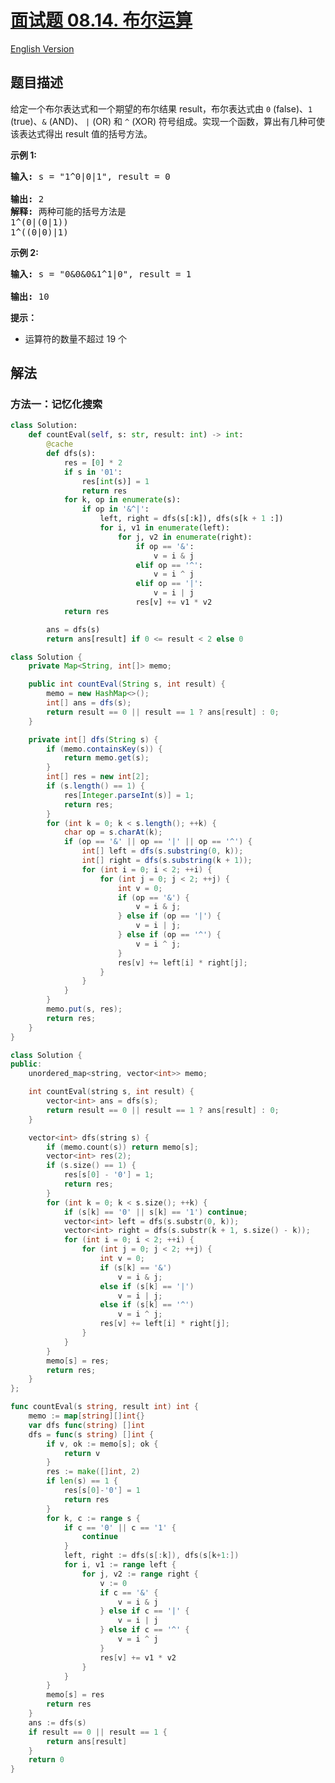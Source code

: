 # [面试题 08.14. 布尔运算](https://leetcode.cn/problems/boolean-evaluation-lcci)

[English Version](/lcci/08.14.Boolean%20Evaluation/README_EN.md)

## 题目描述

<!-- 这里写题目描述 -->
<p>给定一个布尔表达式和一个期望的布尔结果 result，布尔表达式由 <code>0</code> (false)、<code>1</code> (true)、<code>&amp;</code> (AND)、 <code>|</code> (OR) 和 <code>^</code> (XOR) 符号组成。实现一个函数，算出有几种可使该表达式得出 result 值的括号方法。</p>

<p><strong>示例 1:</strong></p>

<pre><strong>输入: </strong>s = &quot;1^0|0|1&quot;, result = 0

<strong>输出: </strong>2
<strong>解释:</strong>&nbsp;两种可能的括号方法是
1^(0|(0|1))
1^((0|0)|1)
</pre>

<p><strong>示例 2:</strong></p>

<pre><strong>输入: </strong>s = &quot;0&amp;0&amp;0&amp;1^1|0&quot;, result = 1

<strong>输出: </strong>10</pre>

<p><strong>提示：</strong></p>

<ul>
	<li>运算符的数量不超过 19 个</li>
</ul>

## 解法

### 方法一：记忆化搜索

<!-- tabs:start -->

```python
class Solution:
    def countEval(self, s: str, result: int) -> int:
        @cache
        def dfs(s):
            res = [0] * 2
            if s in '01':
                res[int(s)] = 1
                return res
            for k, op in enumerate(s):
                if op in '&^|':
                    left, right = dfs(s[:k]), dfs(s[k + 1 :])
                    for i, v1 in enumerate(left):
                        for j, v2 in enumerate(right):
                            if op == '&':
                                v = i & j
                            elif op == '^':
                                v = i ^ j
                            elif op == '|':
                                v = i | j
                            res[v] += v1 * v2
            return res

        ans = dfs(s)
        return ans[result] if 0 <= result < 2 else 0
```

```java
class Solution {
    private Map<String, int[]> memo;

    public int countEval(String s, int result) {
        memo = new HashMap<>();
        int[] ans = dfs(s);
        return result == 0 || result == 1 ? ans[result] : 0;
    }

    private int[] dfs(String s) {
        if (memo.containsKey(s)) {
            return memo.get(s);
        }
        int[] res = new int[2];
        if (s.length() == 1) {
            res[Integer.parseInt(s)] = 1;
            return res;
        }
        for (int k = 0; k < s.length(); ++k) {
            char op = s.charAt(k);
            if (op == '&' || op == '|' || op == '^') {
                int[] left = dfs(s.substring(0, k));
                int[] right = dfs(s.substring(k + 1));
                for (int i = 0; i < 2; ++i) {
                    for (int j = 0; j < 2; ++j) {
                        int v = 0;
                        if (op == '&') {
                            v = i & j;
                        } else if (op == '|') {
                            v = i | j;
                        } else if (op == '^') {
                            v = i ^ j;
                        }
                        res[v] += left[i] * right[j];
                    }
                }
            }
        }
        memo.put(s, res);
        return res;
    }
}
```

```cpp
class Solution {
public:
    unordered_map<string, vector<int>> memo;

    int countEval(string s, int result) {
        vector<int> ans = dfs(s);
        return result == 0 || result == 1 ? ans[result] : 0;
    }

    vector<int> dfs(string s) {
        if (memo.count(s)) return memo[s];
        vector<int> res(2);
        if (s.size() == 1) {
            res[s[0] - '0'] = 1;
            return res;
        }
        for (int k = 0; k < s.size(); ++k) {
            if (s[k] == '0' || s[k] == '1') continue;
            vector<int> left = dfs(s.substr(0, k));
            vector<int> right = dfs(s.substr(k + 1, s.size() - k));
            for (int i = 0; i < 2; ++i) {
                for (int j = 0; j < 2; ++j) {
                    int v = 0;
                    if (s[k] == '&')
                        v = i & j;
                    else if (s[k] == '|')
                        v = i | j;
                    else if (s[k] == '^')
                        v = i ^ j;
                    res[v] += left[i] * right[j];
                }
            }
        }
        memo[s] = res;
        return res;
    }
};
```

```go
func countEval(s string, result int) int {
	memo := map[string][]int{}
	var dfs func(string) []int
	dfs = func(s string) []int {
		if v, ok := memo[s]; ok {
			return v
		}
		res := make([]int, 2)
		if len(s) == 1 {
			res[s[0]-'0'] = 1
			return res
		}
		for k, c := range s {
			if c == '0' || c == '1' {
				continue
			}
			left, right := dfs(s[:k]), dfs(s[k+1:])
			for i, v1 := range left {
				for j, v2 := range right {
					v := 0
					if c == '&' {
						v = i & j
					} else if c == '|' {
						v = i | j
					} else if c == '^' {
						v = i ^ j
					}
					res[v] += v1 * v2
				}
			}
		}
		memo[s] = res
		return res
	}
	ans := dfs(s)
	if result == 0 || result == 1 {
		return ans[result]
	}
	return 0
}
```

<!-- tabs:end -->

<!-- end -->
